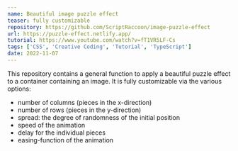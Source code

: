 ```yaml
---
name: Beautiful image puzzle effect
teaser: fully customizable
repository: https://github.com/ScriptRaccoon/image-puzzle-effect
url: https://puzzle-effect.netlify.app/
tutorial: https://www.youtube.com/watch?v=fT1VR5LF-Cs
tags: ['CSS', 'Creative Coding', 'Tutorial', 'TypeScript']
date: 2022-11-07
---
```


This repository contains a general function to apply a beautiful puzzle effect to a container containing an image. It is fully customizable via the various options:

- number of columns (pieces in the x-direction)
- number of rows (pieces in the y-direction)
- spread: the degree of randomness of the initial position
- speed of the animation
- delay for the individual pieces
- easing-function of the animation
